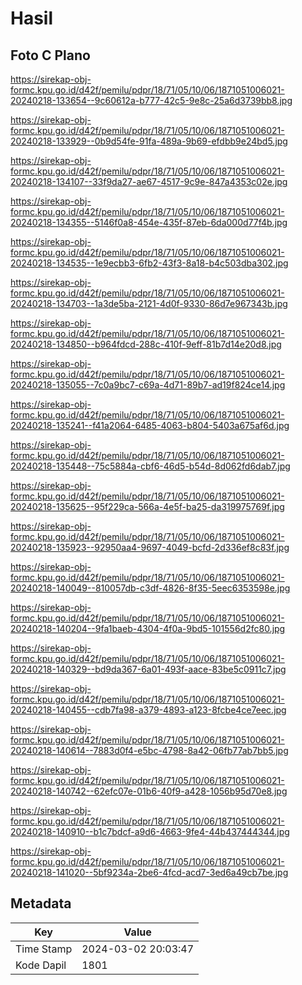# Hasil

## Foto C Plano

https://sirekap-obj-formc.kpu.go.id/d42f/pemilu/pdpr/18/71/05/10/06/1871051006021-20240218-133654--9c60612a-b777-42c5-9e8c-25a6d3739bb8.jpg

https://sirekap-obj-formc.kpu.go.id/d42f/pemilu/pdpr/18/71/05/10/06/1871051006021-20240218-133929--0b9d54fe-91fa-489a-9b69-efdbb9e24bd5.jpg

https://sirekap-obj-formc.kpu.go.id/d42f/pemilu/pdpr/18/71/05/10/06/1871051006021-20240218-134107--33f9da27-ae67-4517-9c9e-847a4353c02e.jpg

https://sirekap-obj-formc.kpu.go.id/d42f/pemilu/pdpr/18/71/05/10/06/1871051006021-20240218-134355--5146f0a8-454e-435f-87eb-6da000d77f4b.jpg

https://sirekap-obj-formc.kpu.go.id/d42f/pemilu/pdpr/18/71/05/10/06/1871051006021-20240218-134535--1e9ecbb3-6fb2-43f3-8a18-b4c503dba302.jpg

https://sirekap-obj-formc.kpu.go.id/d42f/pemilu/pdpr/18/71/05/10/06/1871051006021-20240218-134703--1a3de5ba-2121-4d0f-9330-86d7e967343b.jpg

https://sirekap-obj-formc.kpu.go.id/d42f/pemilu/pdpr/18/71/05/10/06/1871051006021-20240218-134850--b964fdcd-288c-410f-9eff-81b7d14e20d8.jpg

https://sirekap-obj-formc.kpu.go.id/d42f/pemilu/pdpr/18/71/05/10/06/1871051006021-20240218-135055--7c0a9bc7-c69a-4d71-89b7-ad19f824ce14.jpg

https://sirekap-obj-formc.kpu.go.id/d42f/pemilu/pdpr/18/71/05/10/06/1871051006021-20240218-135241--f41a2064-6485-4063-b804-5403a675af6d.jpg

https://sirekap-obj-formc.kpu.go.id/d42f/pemilu/pdpr/18/71/05/10/06/1871051006021-20240218-135448--75c5884a-cbf6-46d5-b54d-8d062fd6dab7.jpg

https://sirekap-obj-formc.kpu.go.id/d42f/pemilu/pdpr/18/71/05/10/06/1871051006021-20240218-135625--95f229ca-566a-4e5f-ba25-da319975769f.jpg

https://sirekap-obj-formc.kpu.go.id/d42f/pemilu/pdpr/18/71/05/10/06/1871051006021-20240218-135923--92950aa4-9697-4049-bcfd-2d336ef8c83f.jpg

https://sirekap-obj-formc.kpu.go.id/d42f/pemilu/pdpr/18/71/05/10/06/1871051006021-20240218-140049--810057db-c3df-4826-8f35-5eec6353598e.jpg

https://sirekap-obj-formc.kpu.go.id/d42f/pemilu/pdpr/18/71/05/10/06/1871051006021-20240218-140204--9fa1baeb-4304-4f0a-9bd5-101556d2fc80.jpg

https://sirekap-obj-formc.kpu.go.id/d42f/pemilu/pdpr/18/71/05/10/06/1871051006021-20240218-140329--bd9da367-6a01-493f-aace-83be5c0911c7.jpg

https://sirekap-obj-formc.kpu.go.id/d42f/pemilu/pdpr/18/71/05/10/06/1871051006021-20240218-140455--cdb7fa98-a379-4893-a123-8fcbe4ce7eec.jpg

https://sirekap-obj-formc.kpu.go.id/d42f/pemilu/pdpr/18/71/05/10/06/1871051006021-20240218-140614--7883d0f4-e5bc-4798-8a42-06fb77ab7bb5.jpg

https://sirekap-obj-formc.kpu.go.id/d42f/pemilu/pdpr/18/71/05/10/06/1871051006021-20240218-140742--62efc07e-01b6-40f9-a428-1056b95d70e8.jpg

https://sirekap-obj-formc.kpu.go.id/d42f/pemilu/pdpr/18/71/05/10/06/1871051006021-20240218-140910--b1c7bdcf-a9d6-4663-9fe4-44b437444344.jpg

https://sirekap-obj-formc.kpu.go.id/d42f/pemilu/pdpr/18/71/05/10/06/1871051006021-20240218-141020--5bf9234a-2be6-4fcd-acd7-3ed6a49cb7be.jpg


## Metadata

| Key        | Value               |
| ---------- | ------------------- |
| Time Stamp | 2024-03-02 20:03:47 |
| Kode Dapil | 1801                |



